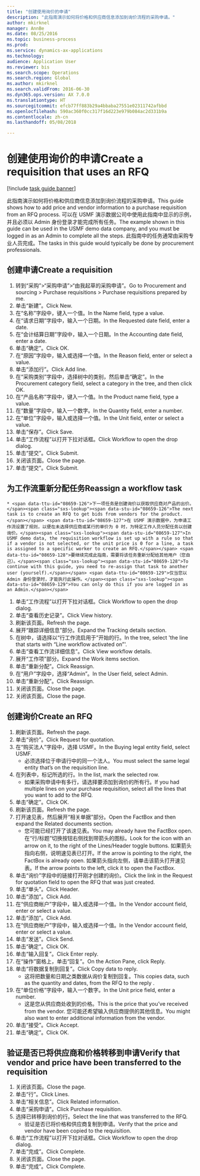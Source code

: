 ```yaml
--- 
title: "创建使用询价的申请"
description: "此指南演示如何将价格和供应商信息添加到询价流程的采购申请。"
author: mkirknel
manager: AnnBe
ms.date: 08/25/2016
ms.topic: business-process
ms.prod: 
ms.service: dynamics-ax-applications
ms.technology: 
audience: Application User
ms.reviewer: bis
ms.search.scope: Operations
ms.search.region: Global
ms.author: mkirknel
ms.search.validFrom: 2016-06-30
ms.dyn365.ops.version: AX 7.0.0
ms.translationtype: HT
ms.sourcegitcommit: efcb77ff883b29a4bbaba27551e02311742afbbd
ms.openlocfilehash: 590ac360f0cc317f16d223e979b084ac2d331b9a
ms.contentlocale: zh-cn
ms.lasthandoff: 05/08/2018

---
```

# <a name="create-a-requisition-that-uses-an-rfq"></a><span data-ttu-id="08659-103">创建使用询价的申请</span><span class="sxs-lookup"><span data-stu-id="08659-103">Create a requisition that uses an RFQ</span></span>

[!include [task guide banner](../../includes/task-guide-banner.md)]

<span data-ttu-id="08659-104">此指南演示如何将价格和供应商信息添加到询价流程的采购申请。</span><span class="sxs-lookup"><span data-stu-id="08659-104">This guide shows how to add price and vendor information to a purchase requisition from an RFQ process.</span></span> <span data-ttu-id="08659-105">可以在 USMF 演示数据公司中使用此指南中显示的示例，并且必须以 Admin 身份登录才能完成所有任务。</span><span class="sxs-lookup"><span data-stu-id="08659-105">The example shown in this guide can be used in the USMF demo data company, and you must be logged in as an Admin to complete all the steps.</span></span> <span data-ttu-id="08659-106">此指南中的任务通常由采购专业人员完成。</span><span class="sxs-lookup"><span data-stu-id="08659-106">The tasks in this guide would typically be done by procurement professionals.</span></span>


## <a name="create-a-requisition"></a><span data-ttu-id="08659-107">创建申请</span><span class="sxs-lookup"><span data-stu-id="08659-107">Create a requisition</span></span>
1. <span data-ttu-id="08659-108">转到“采购”>“采购申请”>“由我起草的采购申请”。</span><span class="sxs-lookup"><span data-stu-id="08659-108">Go to Procurement and sourcing > Purchase requisitions > Purchase requisitions prepared by me.</span></span>
2. <span data-ttu-id="08659-109">单击“新建”。</span><span class="sxs-lookup"><span data-stu-id="08659-109">Click New.</span></span>
3. <span data-ttu-id="08659-110">在“名称”字段中，键入一个值。</span><span class="sxs-lookup"><span data-stu-id="08659-110">In the Name field, type a value.</span></span>
4. <span data-ttu-id="08659-111">在“请求日期”字段中，输入一个日期。</span><span class="sxs-lookup"><span data-stu-id="08659-111">In the Requested date field, enter a date.</span></span>
5. <span data-ttu-id="08659-112">在“会计结算日期”字段中，输入一个日期。</span><span class="sxs-lookup"><span data-stu-id="08659-112">In the Accounting date field, enter a date.</span></span>
6. <span data-ttu-id="08659-113">单击“确定”。</span><span class="sxs-lookup"><span data-stu-id="08659-113">Click OK.</span></span>
7. <span data-ttu-id="08659-114">在“原因”字段中，输入或选择一个值。</span><span class="sxs-lookup"><span data-stu-id="08659-114">In the Reason field, enter or select a value.</span></span>
8. <span data-ttu-id="08659-115">单击“添加行”。</span><span class="sxs-lookup"><span data-stu-id="08659-115">Click Add line.</span></span>
9. <span data-ttu-id="08659-116">在“采购类别”字段中，选择树中的类别，然后单击“确定”。</span><span class="sxs-lookup"><span data-stu-id="08659-116">In the Procurement category field, select a category in the tree, and then click OK.</span></span>
10. <span data-ttu-id="08659-117">在“产品名称”字段中，键入一个值。</span><span class="sxs-lookup"><span data-stu-id="08659-117">In the Product name field, type a value.</span></span>
11. <span data-ttu-id="08659-118">在“数量”字段中，输入一个数字。</span><span class="sxs-lookup"><span data-stu-id="08659-118">In the Quantity field, enter a number.</span></span>
12. <span data-ttu-id="08659-119">在“单位”字段中，输入或选择一个值。</span><span class="sxs-lookup"><span data-stu-id="08659-119">In the Unit field, enter or select a value.</span></span>
13. <span data-ttu-id="08659-120">单击“保存”。</span><span class="sxs-lookup"><span data-stu-id="08659-120">Click Save.</span></span>
14. <span data-ttu-id="08659-121">单击“工作流程”以打开下拉对话框。</span><span class="sxs-lookup"><span data-stu-id="08659-121">Click Workflow to open the drop dialog.</span></span>
15. <span data-ttu-id="08659-122">单击“提交”。</span><span class="sxs-lookup"><span data-stu-id="08659-122">Click Submit.</span></span>
16. <span data-ttu-id="08659-123">关闭该页面。</span><span class="sxs-lookup"><span data-stu-id="08659-123">Close the page.</span></span>
17. <span data-ttu-id="08659-124">单击“提交”。</span><span class="sxs-lookup"><span data-stu-id="08659-124">Click Submit.</span></span>

## <a name="reassign-a-workflow-task"></a><span data-ttu-id="08659-125">为工作流重新分配任务</span><span class="sxs-lookup"><span data-stu-id="08659-125">Reassign a workflow task</span></span>
    * <span data-ttu-id="08659-126">下一项任务是创建询价以获取供应商对产品的出价。</span><span class="sxs-lookup"><span data-stu-id="08659-126">The next task is to create an RFQ to get bids from vendors for the product.</span></span> <span data-ttu-id="08659-127">在 USMF 演示数据中，为申请工作流设置了规则，以便在未选择供应商或某行的单价为 0 时，为特定工作人员分配任务以创建询价。</span><span class="sxs-lookup"><span data-stu-id="08659-127">In USMF demo data, the requisition workflow is set up with a rule so that if a vendor is not selected, or the unit price is 0 for a line, a task is assigned to a specific worker to create an RFQ.</span></span> <span data-ttu-id="08659-128">要继续完成此指南，需要将该任务重新分配给其他用户（您自己）。</span><span class="sxs-lookup"><span data-stu-id="08659-128">To continue with this guide, you need to re-assign that task to another user (yourself).</span></span> <span data-ttu-id="08659-129">仅当您以 Admin 身份登录时，才能执行此操作。</span><span class="sxs-lookup"><span data-stu-id="08659-129">You can only do this if you are logged in as an Admin.</span></span>  
1. <span data-ttu-id="08659-130">单击“工作流程”以打开下拉对话框。</span><span class="sxs-lookup"><span data-stu-id="08659-130">Click Workflow to open the drop dialog.</span></span>
2. <span data-ttu-id="08659-131">单击“查看历史记录”。</span><span class="sxs-lookup"><span data-stu-id="08659-131">Click View history.</span></span>
3. <span data-ttu-id="08659-132">刷新该页面。</span><span class="sxs-lookup"><span data-stu-id="08659-132">Refresh the page.</span></span>
4. <span data-ttu-id="08659-133">展开“跟踪详细信息”部分。</span><span class="sxs-lookup"><span data-stu-id="08659-133">Expand the Tracking details section.</span></span>
5. <span data-ttu-id="08659-134">在树中，请选择以“行工作流启用于”开始的行。</span><span class="sxs-lookup"><span data-stu-id="08659-134">In the tree, select 'the line that starts with “Line workflow activated on”'.</span></span>
6. <span data-ttu-id="08659-135">单击“查看工作流详细信息”。</span><span class="sxs-lookup"><span data-stu-id="08659-135">Click View workflow details.</span></span>
7. <span data-ttu-id="08659-136">展开“工作项”部分。</span><span class="sxs-lookup"><span data-stu-id="08659-136">Expand the Work items section.</span></span>
8. <span data-ttu-id="08659-137">单击“重新分配”。</span><span class="sxs-lookup"><span data-stu-id="08659-137">Click Reassign.</span></span>
9. <span data-ttu-id="08659-138">在“用户”字段中，选择“Admin”。</span><span class="sxs-lookup"><span data-stu-id="08659-138">In the User field, select Admin.</span></span>
10. <span data-ttu-id="08659-139">单击“重新分配”。</span><span class="sxs-lookup"><span data-stu-id="08659-139">Click Reassign.</span></span>
11. <span data-ttu-id="08659-140">关闭该页面。</span><span class="sxs-lookup"><span data-stu-id="08659-140">Close the page.</span></span>
12. <span data-ttu-id="08659-141">关闭该页面。</span><span class="sxs-lookup"><span data-stu-id="08659-141">Close the page.</span></span>

## <a name="create-an-rfq"></a><span data-ttu-id="08659-142">创建询价</span><span class="sxs-lookup"><span data-stu-id="08659-142">Create an RFQ</span></span>
1. <span data-ttu-id="08659-143">刷新该页面。</span><span class="sxs-lookup"><span data-stu-id="08659-143">Refresh the page.</span></span>
2. <span data-ttu-id="08659-144">单击“询价”。</span><span class="sxs-lookup"><span data-stu-id="08659-144">Click Request for quotation.</span></span>
3. <span data-ttu-id="08659-145">在“购买法人”字段中，选择 USMF。</span><span class="sxs-lookup"><span data-stu-id="08659-145">In the Buying legal entity field, select USMF.</span></span>
    * <span data-ttu-id="08659-146">必须选择位于申请行中的同一个法人。</span><span class="sxs-lookup"><span data-stu-id="08659-146">You must select the same legal entity that’s on the requisition line.</span></span>  
4. <span data-ttu-id="08659-147">在列表中，标记所选的行。</span><span class="sxs-lookup"><span data-stu-id="08659-147">In the list, mark the selected row.</span></span>
    * <span data-ttu-id="08659-148">如果采购申请中有多行，请选择要添加到询价的所有行。</span><span class="sxs-lookup"><span data-stu-id="08659-148">If you had multiple lines on your purchase requisition, select all the lines that you want to add to the RFQ.</span></span>  
5. <span data-ttu-id="08659-149">单击“确定”。</span><span class="sxs-lookup"><span data-stu-id="08659-149">Click OK.</span></span>
6. <span data-ttu-id="08659-150">刷新该页面。</span><span class="sxs-lookup"><span data-stu-id="08659-150">Refresh the page.</span></span>
7. <span data-ttu-id="08659-151">打开速见表，然后展开“相关单据”部分。</span><span class="sxs-lookup"><span data-stu-id="08659-151">Open the FactBox and then expand the Related documents section.</span></span>
    * <span data-ttu-id="08659-152">您可能已经打开了该速见表。</span><span class="sxs-lookup"><span data-stu-id="08659-152">You may already have the FactBox open.</span></span> <span data-ttu-id="08659-153">在“行/标题”切换按钮右侧找到带箭头的图标。</span><span class="sxs-lookup"><span data-stu-id="08659-153">Look for the icon with an arrow on it, to the right of the Lines/Header toggle buttons.</span></span> <span data-ttu-id="08659-154">如果箭头指向右侧，说明速见表已打开。</span><span class="sxs-lookup"><span data-stu-id="08659-154">If the arrow is pointing to the right, the FactBox is already open.</span></span> <span data-ttu-id="08659-155">如果箭头指向左侧，请单击该箭头打开速见表。</span><span class="sxs-lookup"><span data-stu-id="08659-155">If the arrow points to the left, click it to open the FactBox.</span></span>  
8. <span data-ttu-id="08659-156">单击“询价”字段中的链接打开刚才创建的询价。</span><span class="sxs-lookup"><span data-stu-id="08659-156">Click the link in the Request for quotation field to open the RFQ that was just created.</span></span>
9. <span data-ttu-id="08659-157">单击“单头”。</span><span class="sxs-lookup"><span data-stu-id="08659-157">Click Header.</span></span>
10. <span data-ttu-id="08659-158">单击“添加”。</span><span class="sxs-lookup"><span data-stu-id="08659-158">Click Add.</span></span>
11. <span data-ttu-id="08659-159">在“供应商帐户”字段中，输入或选择一个值。</span><span class="sxs-lookup"><span data-stu-id="08659-159">In the Vendor account field, enter or select a value.</span></span>
12. <span data-ttu-id="08659-160">单击“添加”。</span><span class="sxs-lookup"><span data-stu-id="08659-160">Click Add.</span></span>
13. <span data-ttu-id="08659-161">在“供应商帐户”字段中，输入或选择一个值。</span><span class="sxs-lookup"><span data-stu-id="08659-161">In the Vendor account field, enter or select a value.</span></span>
14. <span data-ttu-id="08659-162">单击“发送”。</span><span class="sxs-lookup"><span data-stu-id="08659-162">Click Send.</span></span>
15. <span data-ttu-id="08659-163">单击“确定”。</span><span class="sxs-lookup"><span data-stu-id="08659-163">Click OK.</span></span>
16. <span data-ttu-id="08659-164">单击“输入回复”。</span><span class="sxs-lookup"><span data-stu-id="08659-164">Click Enter reply.</span></span>
17. <span data-ttu-id="08659-165">在“操作”窗格上，单击“回复”。</span><span class="sxs-lookup"><span data-stu-id="08659-165">On the Action Pane, click Reply.</span></span>
18. <span data-ttu-id="08659-166">单击“将数据复制到回复”。</span><span class="sxs-lookup"><span data-stu-id="08659-166">Click Copy data to reply.</span></span>
    * <span data-ttu-id="08659-167">这将把数量和日期之类数据从询价复制到回复。</span><span class="sxs-lookup"><span data-stu-id="08659-167">This copies data, such as the quantity and dates, from the RFQ to the reply .</span></span>  
19. <span data-ttu-id="08659-168">在“单位价格”字段中，输入一个数字。</span><span class="sxs-lookup"><span data-stu-id="08659-168">In the Unit price field, enter a number.</span></span>
    * <span data-ttu-id="08659-169">这是您从供应商处收到的价格。</span><span class="sxs-lookup"><span data-stu-id="08659-169">This is the price that you’ve received from the vendor.</span></span> <span data-ttu-id="08659-170">您可能还希望输入供应商提供的其他信息。</span><span class="sxs-lookup"><span data-stu-id="08659-170">You might also want to enter additional information from the vendor.</span></span>  
20. <span data-ttu-id="08659-171">单击“接受”。</span><span class="sxs-lookup"><span data-stu-id="08659-171">Click Accept.</span></span>
21. <span data-ttu-id="08659-172">单击“确定”。</span><span class="sxs-lookup"><span data-stu-id="08659-172">Click OK.</span></span>

## <a name="verify-that-vendor-and-price-have-been-transferred-to-the-requisition"></a><span data-ttu-id="08659-173">验证是否已将供应商和价格转移到申请</span><span class="sxs-lookup"><span data-stu-id="08659-173">Verify that vendor and price have been transferred to the requisition</span></span>
1. <span data-ttu-id="08659-174">关闭该页面。</span><span class="sxs-lookup"><span data-stu-id="08659-174">Close the page.</span></span>
2. <span data-ttu-id="08659-175">单击“行”。</span><span class="sxs-lookup"><span data-stu-id="08659-175">Click Lines.</span></span>
3. <span data-ttu-id="08659-176">单击“相关信息”。</span><span class="sxs-lookup"><span data-stu-id="08659-176">Click Related information.</span></span>
4. <span data-ttu-id="08659-177">单击“采购申请”。</span><span class="sxs-lookup"><span data-stu-id="08659-177">Click Purchase requisition.</span></span>
5. <span data-ttu-id="08659-178">选择已转移到询价的行。</span><span class="sxs-lookup"><span data-stu-id="08659-178">Select the line that was transferred to the RFQ.</span></span>
    * <span data-ttu-id="08659-179">验证是否已将价格和供应商复制到申请。</span><span class="sxs-lookup"><span data-stu-id="08659-179">Verify that the price and vendor have been copied to the requisition.</span></span>  
6. <span data-ttu-id="08659-180">单击“工作流程”以打开下拉对话框。</span><span class="sxs-lookup"><span data-stu-id="08659-180">Click Workflow to open the drop dialog.</span></span>
7. <span data-ttu-id="08659-181">单击“完成”。</span><span class="sxs-lookup"><span data-stu-id="08659-181">Click Complete.</span></span>
8. <span data-ttu-id="08659-182">关闭该页面。</span><span class="sxs-lookup"><span data-stu-id="08659-182">Close the page.</span></span>
9. <span data-ttu-id="08659-183">单击“完成”。</span><span class="sxs-lookup"><span data-stu-id="08659-183">Click Complete.</span></span>


